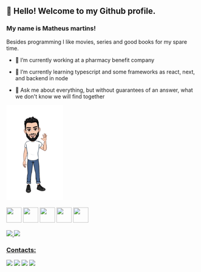 
## :raising_hand: Hello! Welcome to my Github profile. 

### My name is Matheus martins!

Besides programming I like movies, series and good books for my spare time.


- 🔭 I’m currently working at a pharmacy benefit company 

- 🌱 I’m currently learning typescript and some frameworks as react, next, and backend in node

- 💬 Ask me about everything, but without guarantees of an answer, what we don't know we will find together 

<div>
  <img  src="./avatar.png"  width="150" height="250"/>
</div>

<br />

<div> 
<img src="https://cdn.jsdelivr.net/gh/devicons/devicon/icons/git/git-original.svg" width="40" height="40"/>
<img src="https://cdn.jsdelivr.net/gh/devicons/devicon/icons/react/react-original-wordmark.svg" width="40" height="40"/>
<img src="https://cdn.jsdelivr.net/gh/devicons/devicon/icons/dot-net/dot-net-plain-wordmark.svg" width="40" height="40"/>      
<img src="https://cdn.jsdelivr.net/gh/devicons/devicon/icons/javascript/javascript-plain.svg" width="40" height="40"/>       
<img src="https://cdn.jsdelivr.net/gh/devicons/devicon/icons/typescript/typescript-original.svg" width="40" height="40"/>          
</div>
 
 <br />

<div>
<a href="https://github.com/Matheus216">
<img height="180em" src="https://github-readme-stats.vercel.app/api/top-langs/?username=Matheus216&layout=compact&langs_count=7&theme=dracula"/>
<img height="180em" src="https://github-readme-stats.vercel.app/api?username=Matheus216&show_icons=true&theme=dracula&include_all_commits=true&count_private=true"/>
</div>

### Contacts:

<div>
<a href="https://instagram.com/mrt_matheus/" target="_blank"><img src="https://img.shields.io/badge/-Instagram-%23E4405F?style=for-the-badge&logo=instagram&logoColor=white" target="_blank"></a>
<a href = "mailto:mrt.matheus.dev@gmail.com"><img src="https://img.shields.io/badge/Gmail-D14836?style=for-the-badge&logo=gmail&logoColor=white" target="_blank"></a>
<a href="https://www.linkedin.com/in/matheus-martins-b43113150/" target="_blank"><img src="https://img.shields.io/badge/-LinkedIn-%230077B5?style=for-the-badge&logo=linkedin&logoColor=white" target="_blank"></a>   
  <a href="https://medium.com/@theusgts" target="_blank"><img src="https://img.shields.io/badge/Medium-12100E?style=for-the-badge&logo=medium&logoColor=white" target="_blank"></a>   
</div>
